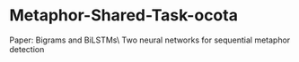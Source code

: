 # Metaphor-Shared-Task-ocota
Paper: Bigrams and BiLSTMs\\ Two neural networks for sequential metaphor detection
